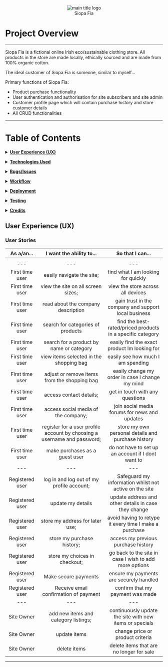 <div align="center">
<img src="#" alt="main title logo"/>
<br>
Siopa Fia
</div>

# Project Overview
---
Siopa Fia is a fictional online Irish eco/sustainable clothing store. All products in the store are made locally, ethically sourced and are made from 100% organic cotton.

The ideal customer of Siopa Fia is someone, similar to myself...

Primary functions of Siopa Fia:
- Product purchase functionality
- User authentication and authorisation for site subscribers and site admin
- Customer profile page which will contain purchase history and store customer details
- All CRUD functionalities


---

# Table of Contents

**<details><summary>[User Experience (UX)](#user-experience-ux)</summary>**

- [User Stories](#user-stories)
- [Strategy](#strategy)
- [Scope](#scope)
  - [Existing Features](#existing-features)
  - [Future Features to Implement](#future-features-to-implement)
- [Structure](#structure)
- [Database](#database)
- [Data Schema](#data-schema)
- [Skeleton](#skeleton)
- [Wireframes](#wireframes)
- [Surface](#surface)
  - [Colours](#colours)
  - [Typography](#typography)
  - [Imagery](#imagery)

</details>

**<details><summary>[Technologies Used](#technologies-used)</summary>**

- [Languages](#languages)
- [Integration](#integration)
- [Dependencies](#dependencies)
- [Tools](#tools)
- [IDE Extensions](#ide-extensions)
- [Code Validity](#code-validity)


</details>

**<details><summary>[Bugs/Issues](#bugs)</summary>**

- [Project barriers and solutions](#project-barriers-and-solutions)
- [Known Issues](#known-issues)

</details>

**<details><summary>[Workflow](#workflow)</summary>**

- [Version Control](#version-control)
- [Development Environment](#development-environment)

</details>

**<details><summary>[Deployment](#deployment)</summary>**
</details>

**<details><summary>[Testing](#testing)</summary>**
</details>

**<details><summary>[Credits](#credits)</summary>**

- [Resources](#resources)
- [Media](#media)
- [Content](#content)
- [Code Snippets](#code-snippets)
- [Acknowledgments](#acknowledgments)

</details>

## User Experience (UX)

### User Stories

|      As a/an...      |                         I want the ability to...                         |                        So that I can...                       |
|:--------------------:|:------------------------------------------------------------------------:|:-------------------------------------------------------------:|
|                      |                                                                          |                                                               |
|          ---         |                                    ---                                   |                              ---                              |
| First time user      | easily navigate the site;                                                | find what I am looking for quickly                            |
| First time user      | view the site on all screen sizes;                                       | view the store across all devices                             |
| First time user      | read about the company description                                       | gain trust in the company and support local business          |
| First time user      | search for categories of products                                        | find the best-rated/priced products in a specific category    |
| First time user      | search for a product by name or category                                 | easily find the exact product Im looking for                  |
| First time user      | view items selected in the shopping bag                                  | easily see how much I am spending                             |
| First time user      | adjust or remove items from the shopping bag                             | easily change my order in case I change my mind               |
| First time user      | access contact details;                                                  | get in touch with any questions                               |
| First time user      | access social media of the company;                                      | join social media forums for news and updates                 |
| First time user      | register for a user profile account by choosing a username and password; | store my own personal details and purchase history            |
| First time user      | make purchases as a guest user                                           | do not have to set up an account if I dont want to            |              
|          ---         |                                    ---                                   |                              ---                              |
| Registered user      | log in and log out of my profile account;                                | Safeguard my information whilst not active on the site        |
| Registered user      | update my details                                                        | update address and other details in case they change          |
| Registered user      | store my address for later use;                                          | avoid having to retype it every time I make a purchase        |
| Registered user      | store my purchase history;                                               | access my previous purchase history                           |
| Registered user      | store my choices in checkout;                                            | go back to the site in case I wish to add more options        |
| Registered user      | Make secure payments                                                     | ensure my payments are securely handled                       |
| Registered user      | Receive email confirmation of payment                                    | confirm that my payment was made |
|          ---         |                                    ---                                   |                              ---                              |
| Site Owner           | add new items and category listings;                                     | continuously update the site with new items or specials       |
| Site Owner           | update items                                                             | change price or product criteria                              |
| Site Owner           | delete items                                                             | delete items that are no longer for sale                      |
 ---



